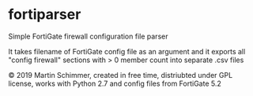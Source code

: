 # fortiparser
Simple FortiGate firewall configuration file parser

It takes filename of FortiGate config file as an argument and it exports all "config firewall" sections with > 0 member count into separate .csv files

© 2019 Martin Schimmer, created in free time, distriubted under GPL license, works with Python 2.7 and config files from FortiGate 5.2
